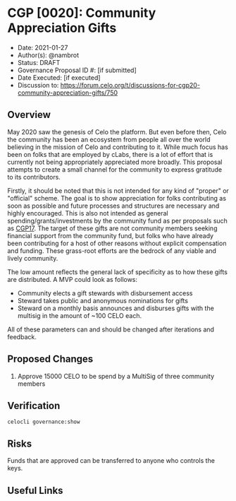 # CGP [0020]: Community Appreciation Gifts 

- Date: 2021-01-27
- Author(s): @nambrot
- Status: DRAFT
- Governance Proposal ID #: [if submitted]
- Date Executed: [if executed]
- Discussion to: https://forum.celo.org/t/discussions-for-cgp20-community-appreciation-gifts/750

## Overview

May 2020 saw the genesis of Celo the platform. But even before then, Celo the community has been an ecosystem from people all over the world believing in the mission of Celo and contributing to it. While much focus has been on folks that are employed by cLabs, there is a lot of effort that is currently not being appropriately appreciated more broadly. This proposal attempts to create a small channel for the community to express gratitude to its contributors.

Firstly, it should be noted that this is not intended for any kind of "proper" or "official" scheme. The goal is to show appreciation for folks contributing as soon as possible and future processes and structures are necessary and highly encouraged. This is also not intended as general spending/grants/investments by the community fund as per proposals such as [CGP17](https://github.com/celo-org/celo-proposals/blob/master/CGPs/0017.md). The target of these gifts are not community members seeking financial support from the community fund, but folks who have already been contributing for a host of other reasons without explicit compensation and funding. These grass-root efforts are the bedrock of any viable and lively community.

The low amount reflects the general lack of specificity as to how these gifts are distributed. A MVP could look as follows:

- Community elects a gift stewards with disbursement access
- Steward takes public and anonymous nominations for gifts
- Steward on a monthly basis announces and disburses gifts with the multisig in the amount of ~100 CELO each.

All of these parameters can and should be changed after iterations and feedback.

## Proposed Changes

1. Approve 15000 CELO to be spend by a MultiSig of three community members

## Verification

`celocli governance:show`

## Risks

Funds that are approved can be transferred to anyone who controls the keys.

## Useful Links

